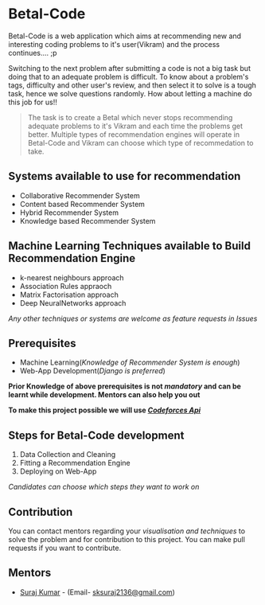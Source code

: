 # Betal-Code
Betal-Code is a web application which aims at recommending new and interesting coding problems to it's user(Vikram) and the process continues.... ;p

Switching to the next problem after submitting a code is not a big task but doing that to an adequate problem is difficult.
To know about a problem's tags, difficulty and other user's review, and then select it to solve is a tough task, hence we solve questions randomly. How about letting a machine do this job for us!!

> The task is to create a Betal which never stops recommending adequate problems to it's Vikram and each time the problems get better.
> Multiple types of recommendation engines will operate in Betal-Code and Vikram can choose which type of recommedation to take.

## Systems available to use for recommendation
* Collaborative Recommender System
* Content based Recommender System
* Hybrid Recommender System
* Knowledge based Recommender System

## Machine Learning Techniques available to Build Recommendation Engine
* k-nearest neighbours approach
* Association Rules appraoch
* Matrix Factorisation approach
* Deep NeuralNetworks approach

*Any other techniques or systems are welcome as feature requests in Issues*

## Prerequisites
* Machine Learning(*Knowledge of Recommender System is enough*)
* Web-App Development(*Django is preferred*)

**Prior Knowledge of above prerequisites is not *mandatory* and can be learnt while development. Mentors can also help you out**

**To make this project possible we will use [*Codeforces Api*](https://codeforces.com/api/help)**

## Steps for Betal-Code development
1. Data Collection and Cleaning 
2. Fitting a Recommendation Engine
3. Deploying on Web-App

*Candidates can choose which steps they want to work on*

## Contribution
You can contact mentors regarding your *visualisation and techniques* to solve the problem and for contribution to this project.
You can make pull requests if you want to contribute.

## Mentors
* [Suraj Kumar](https://github.com/shazz10) - (Email- sksuraj2136@gmail.com)
